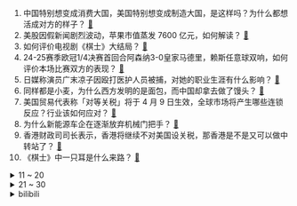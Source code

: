 1. 中国特别想变成消费大国，美国特别想变成制造大国，是这样吗？为什么都想活成对方的样子？ [:link:](https://www.zhihu.com/question/1893000585545999977)
2. 美股因假新闻剧烈波动，苹果市值蒸发 7600 亿元，如何解读？ [:link:](https://www.zhihu.com/question/1892849003818873057)
3. 如何评价电视剧《棋士》大结局？ [:link:](https://www.zhihu.com/question/1890905459835256917)
4. 24-25赛季欧冠1/4决赛首回合阿森纳3-0皇家马德里，赖斯任意球双响，如何评价本场比赛双方的表现？ [:link:](https://www.zhihu.com/question/1893166753124689638)
5. 日媒称演员广末凉子因殴打医护人员被捕，对她的职业生涯有什么影响？ [:link:](https://www.zhihu.com/question/1892942099730654998)
6. 同样都是小麦，为什么西方发明的是面包，而中国却拿去做了馒头？ [:link:](https://www.zhihu.com/question/12717905080)
7. 美国贸易代表称「对等关税」将于 4 月 9 日生效，全球市场将产生哪些连锁反应？行业该如何应对？ [:link:](https://www.zhihu.com/question/1893215337132028472)
8. 为什么新能源车企在逐渐放弃机械门把手？ [:link:](https://www.zhihu.com/question/1890400581258019931)
9. 香港财政司司长表示，香港将继续不对美国设关税，那香港是不是又可以做中转站了？ [:link:](https://www.zhihu.com/question/1892868985126626712)
10. 《棋士》中一只耳是什么来路？ [:link:](https://www.zhihu.com/question/1892367738778916119)
<details>
<summary>11 ~ 20</summary>

11. 消息称美国当局关税将导致各大厂商重新考虑年底新旗舰手机定价，这将会对手机市场带来哪些影响？ [:link:](https://www.zhihu.com/question/1892947384587220463)
12. 如果现在的中小学生从小就依赖用 AI 写作文，会有哪些影响？ [:link:](https://www.zhihu.com/question/1891094581166171115)
13. 面对来自「原生家庭」的打压与嘲讽，如何才能自救，让自己远离「情绪病」？ [:link:](https://www.zhihu.com/question/1890010192189577006)
14. 你都是在什么阶段入坑一款游戏的？比如像魔兽世界这样的老游戏现在还适合新人入坑吗？ [:link:](https://www.zhihu.com/question/1892648417282482779)
15. 如何评价「浪姐 6」《乘风 2025》第三期？ [:link:](https://www.zhihu.com/question/1891345248233448343)
16. 西方国家是怎么淘汰他们的传统医学的？ [:link:](https://www.zhihu.com/question/1891978038729757518)
17. 你怎么看待“城府深的玩不过灵性高的”这句话？ [:link:](https://www.zhihu.com/question/1890808461815703369)
18. 美国继续施压多方，称「日本需要开放市场、欧盟必须从美国购入能源」，各国反应如何？可能会采取哪些行动？ [:link:](https://www.zhihu.com/question/1892889486557418304)
19. 女子发现男友已婚后报警，开车返家途中被强制送精神病院，如何从法律角度解读？ [:link:](https://www.zhihu.com/question/1892706799930533325)
20. 如何评价冯小刚执导，赵丽颖主演的犯罪电影《向阳·花》？ [:link:](https://www.zhihu.com/question/1890775674018554829)
</details>
<details>
<summary>21 ~ 30</summary>

21. 外交部回应美方关税威胁，称「施压、威胁和讹诈不是同中方打交道的正确方式，必奉陪到底」，释放什么信号？ [:link:](https://www.zhihu.com/question/1892947340853215617)
22. 土木堡明军惨败的原因是什么? [:link:](https://www.zhihu.com/question/11474603772)
23. 美国「对等关税」将对家电行业和企业带来哪些影响？ [:link:](https://www.zhihu.com/question/1892533104805119731)
24. 炒股是1万到两万困难还是100万到200万更困难? [:link:](https://www.zhihu.com/question/15178935959)
25. 985 毕业生挤满躺平博主赛道，为什么会出现这种现象？反映了年轻人怎样的心态变化？ [:link:](https://www.zhihu.com/question/1892941663049054099)
26. 如何评价知名网络主播「甲亢哥」Speed 于4月7日在长沙的直播？ [:link:](https://www.zhihu.com/question/1892418962869966597)
27. 有一种心理叫「不允许自己快乐」，这到底是种什么心态？ [:link:](https://www.zhihu.com/question/266846866)
28. 为什么客机降落时会释放大量的油？ [:link:](https://www.zhihu.com/question/318017423)
29. 「偏食阅读」是问题还是自由？ [:link:](https://www.zhihu.com/question/1891119171997229362)
30. 《红楼梦》中安排香菱换上袭人的裙子这一情节，有什么深意吗？ [:link:](https://www.zhihu.com/question/501176732)
</details><details>
<summary>bilibili</summary>

</details>